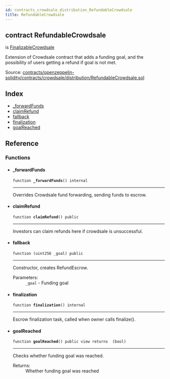```yaml
---
id: contracts_crowdsale_distribution_RefundableCrowdsale
title: RefundableCrowdsale
---
```


<div class="contract-doc"><div class="contract"><h2 class="contract-header"><span class="contract-kind">contract</span> RefundableCrowdsale</h2><p class="base-contracts"><span>is</span> <a href="contracts_crowdsale_distribution_FinalizableCrowdsale.html">FinalizableCrowdsale</a></p><p class="description">Extension of Crowdsale contract that adds a funding goal, and the possibility of users getting a refund if goal is not met.</p><div class="source">Source: <a href="https://github.com/2keynet/web3-alpha/blob/v0.0.3/contracts/openzeppelin-solidity/contracts/crowdsale/distribution/RefundableCrowdsale.sol" target="_blank">contracts/openzeppelin-solidity/contracts/crowdsale/distribution/RefundableCrowdsale.sol</a></div></div><div class="index"><h2>Index</h2><ul><li><a href="contracts_crowdsale_distribution_RefundableCrowdsale.html#_forwardFunds">_forwardFunds</a></li><li><a href="contracts_crowdsale_distribution_RefundableCrowdsale.html#claimRefund">claimRefund</a></li><li><a href="contracts_crowdsale_distribution_RefundableCrowdsale.html#">fallback</a></li><li><a href="contracts_crowdsale_distribution_RefundableCrowdsale.html#finalization">finalization</a></li><li><a href="contracts_crowdsale_distribution_RefundableCrowdsale.html#goalReached">goalReached</a></li></ul></div><div class="reference"><h2>Reference</h2><div class="functions"><h3>Functions</h3><ul><li><div class="item function"><span id="_forwardFunds" class="anchor-marker"></span><h4 class="name">_forwardFunds</h4><div class="body"><code class="signature">function <strong>_forwardFunds</strong><span>() </span><span>internal </span></code><hr/><div class="description"><p>Overrides Crowdsale fund forwarding, sending funds to escrow.</p></div></div></div></li><li><div class="item function"><span id="claimRefund" class="anchor-marker"></span><h4 class="name">claimRefund</h4><div class="body"><code class="signature">function <strong>claimRefund</strong><span>() </span><span>public </span></code><hr/><div class="description"><p>Investors can claim refunds here if crowdsale is unsuccessful.</p></div></div></div></li><li><div class="item function"><span id="fallback" class="anchor-marker"></span><h4 class="name">fallback</h4><div class="body"><code class="signature">function <strong></strong><span>(uint256 _goal) </span><span>public </span></code><hr/><div class="description"><p>Constructor, creates RefundEscrow.</p></div><dl><dt><span class="label-parameters">Parameters:</span></dt><dd><div><code>_goal</code> - Funding goal</div></dd></dl></div></div></li><li><div class="item function"><span id="finalization" class="anchor-marker"></span><h4 class="name">finalization</h4><div class="body"><code class="signature">function <strong>finalization</strong><span>() </span><span>internal </span></code><hr/><div class="description"><p>Escrow finalization task, called when owner calls finalize().</p></div></div></div></li><li><div class="item function"><span id="goalReached" class="anchor-marker"></span><h4 class="name">goalReached</h4><div class="body"><code class="signature">function <strong>goalReached</strong><span>() </span><span>public </span><span>view </span><span>returns  (bool) </span></code><hr/><div class="description"><p>Checks whether funding goal was reached.</p></div><dl><dt><span class="label-return">Returns:</span></dt><dd>Whether funding goal was reached</dd></dl></div></div></li></ul></div></div></div>
